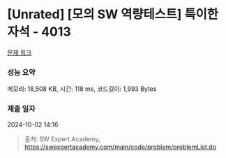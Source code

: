 # [Unrated] [모의 SW 역량테스트] 특이한 자석 - 4013 

[문제 링크](https://swexpertacademy.com/main/code/problem/problemDetail.do?contestProbId=AWIeV9sKkcoDFAVH) 

### 성능 요약

메모리: 18,508 KB, 시간: 118 ms, 코드길이: 1,993 Bytes

### 제출 일자

2024-10-02 14:16



> 출처: SW Expert Academy, https://swexpertacademy.com/main/code/problem/problemList.do